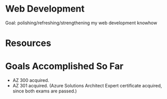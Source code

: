 # Web Development
Goal: polishing/refreshing/strengthening my web development knowhow

# Resources

# Goals Accomplished So Far
- AZ 300 acquired.
- AZ 301 acquired. (Azure Solutions Architect Expert certificate acquired, since both exams are passed.)

